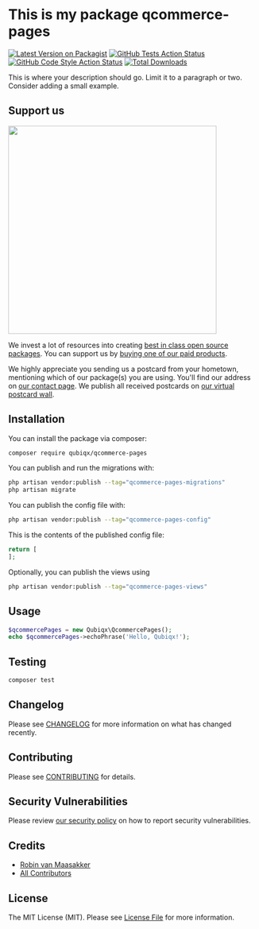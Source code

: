 # This is my package qcommerce-pages

[![Latest Version on Packagist](https://img.shields.io/packagist/v/qubiqx/qcommerce-pages.svg?style=flat-square)](https://packagist.org/packages/qubiqx/qcommerce-pages)
[![GitHub Tests Action Status](https://img.shields.io/github/workflow/status/qubiqx/qcommerce-pages/run-tests?label=tests)](https://github.com/qubiqx/qcommerce-pages/actions?query=workflow%3Arun-tests+branch%3Amain)
[![GitHub Code Style Action Status](https://img.shields.io/github/workflow/status/qubiqx/qcommerce-pages/Check%20&%20fix%20styling?label=code%20style)](https://github.com/qubiqx/qcommerce-pages/actions?query=workflow%3A"Check+%26+fix+styling"+branch%3Amain)
[![Total Downloads](https://img.shields.io/packagist/dt/qubiqx/qcommerce-pages.svg?style=flat-square)](https://packagist.org/packages/qubiqx/qcommerce-pages)

This is where your description should go. Limit it to a paragraph or two. Consider adding a small example.

## Support us

[<img src="https://github-ads.s3.eu-central-1.amazonaws.com/qcommerce-pages.jpg?t=1" width="419px" />](https://spatie.be/github-ad-click/qcommerce-pages)

We invest a lot of resources into creating [best in class open source packages](https://spatie.be/open-source). You can support us by [buying one of our paid products](https://spatie.be/open-source/support-us).

We highly appreciate you sending us a postcard from your hometown, mentioning which of our package(s) you are using. You'll find our address on [our contact page](https://spatie.be/about-us). We publish all received postcards on [our virtual postcard wall](https://spatie.be/open-source/postcards).

## Installation

You can install the package via composer:

```bash
composer require qubiqx/qcommerce-pages
```

You can publish and run the migrations with:

```bash
php artisan vendor:publish --tag="qcommerce-pages-migrations"
php artisan migrate
```

You can publish the config file with:

```bash
php artisan vendor:publish --tag="qcommerce-pages-config"
```

This is the contents of the published config file:

```php
return [
];
```

Optionally, you can publish the views using

```bash
php artisan vendor:publish --tag="qcommerce-pages-views"
```

## Usage

```php
$qcommercePages = new Qubiqx\QcommercePages();
echo $qcommercePages->echoPhrase('Hello, Qubiqx!');
```

## Testing

```bash
composer test
```

## Changelog

Please see [CHANGELOG](CHANGELOG.md) for more information on what has changed recently.

## Contributing

Please see [CONTRIBUTING](.github/CONTRIBUTING.md) for details.

## Security Vulnerabilities

Please review [our security policy](../../security/policy) on how to report security vulnerabilities.

## Credits

- [Robin van Maasakker](https://github.com/Qubiqx)
- [All Contributors](../../contributors)

## License

The MIT License (MIT). Please see [License File](LICENSE.md) for more information.
